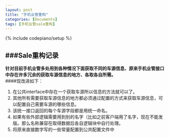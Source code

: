 ```yaml
---
layout: post
title: "手机业管重构"
categories: [Documents]
tags: [手机业管sale重构]
---
```


{% include codepiano/setup %}

###Sale重构记录  
---------------
**针对目前手机业管多处用到各种情况下面获取不同的车源信息、原来手机业管接口中存在许多冗余的获取车源信息的地方、各取各自所需。**  
####现改进如下：  
1. 在公共interface中存在一个获取车源所以信息的方法就可以了。  
2. 其他所有需要获取车源信息的地方都必须通过配置的方式来获取车源信息，可以配置自己需要车源的哪些信息。  
3. 该统一接口返回的每个车源字段都是用统一命名。  
4. 如果有些外部逻辑需要用到别的名字（比如之前客户端用了名字，现在不能发版。那么名称兼容在取得数据后各自逻辑块中自行处理。  
5. 将原来直接数字写的一些常量配置到公共配置文件中
